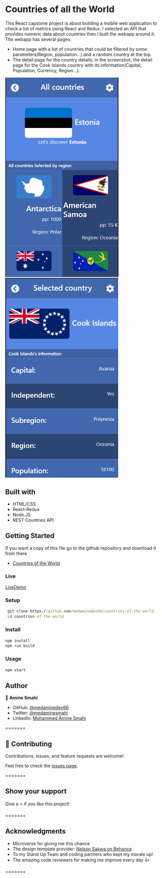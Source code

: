 # Countries of all the World

This React capstone project is about building a mobile web application to check a list of metrics using React and Redux. 
I selected an API that provides numeric data about countries then I built the webapp around it. The webapp has several pages:
- Home page with a list of countries that could be filtered by some parameters(Region, population...) and a random country at the top.
- The detail page for the country details; in the screenshot, the detail page for the Cook Islands country with its information(Capital,  Population, Currency, Region...).

<img src="./screenshots/home.PNG" alt="drawing" width="360px"/>  <img src="./screenshots/detail.PNG" alt="drawing" width="359px"/>

## Built with

- HTML/CSS
- React-Redux
- Node.JS
- REST Countries API

## Getting Started

If you want a copy of this file go to the github repository and download it from there

- [Countries of the World](https://github.com/medaminedev66/countries-of-the-world)

### Live

[LiveDemo](https://medaminedev66.github.io/countries-of-the-world/)

### Setup

```cmd
 git clone https://github.com/medaminedev66/countries-of-the-world
 cd countries-of-the-world
```

### Install

```cmd
npm install
npm run build
```

### Usage

```cmd
npm start
```

## Author

👤 **Amine Smahi**

- GitHub: [@medaminedev66](https://github.com/medaminedev66)
- Twitter: [@medaminesmahi](https://twitter.com/medaminesmahi)
- LinkedIn: [Mohammed Amine Smahi ](https://www.linkedin.com/in/mohammed-amine-smahi-1b8615187/)

=======

## 🤝 Contributing

Contributions, issues, and feature requests are welcome!

Feel free to check the [issues page](https://github.com/medaminedev66/countries-of-the-world/issues).

=======

## Show your support

Give a ⭐️ if you like this project!

=======

## Acknowledgments

- Microverse for giving me this chance
- The design template provider: [Nelson Sakwa on Behance](https://www.behance.net/sakwadesignstudio)
- To my Stand Up Team and coding partners who kept my morale up!
- The amazing code reviewers for making me improve every day :thumbsup:

=======

